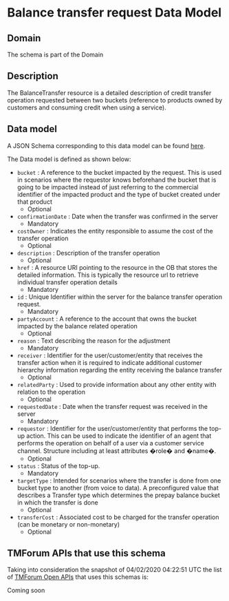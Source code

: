 # Balance transfer request Data Model

## Domain

The  schema is part of the  Domain

## Description

The BalanceTransfer resource is a detailed description of credit transfer operation requested between two buckets (reference to products owned by customers and consuming credit when using a service).

## Data model

A JSON Schema corresponding to this data model can be found
[here](https://github.com/tmforum-rand/schemas/blob/candidates/Customer/BalanceTransferRequest.schema.json).

The Data model is defined as shown below:
- `bucket` : A reference to the bucket impacted by the request. This is used in scenarios where the requestor knows beforehand the bucket that is going to be impacted instead of just referring to the commercial identifier of the impacted product and the type of bucket created under that product
  - Optional
- `confirmationDate` : Date when the transfer was confirmed in the server
  - Mandatory
- `costOwner` : Indicates the entity responsible to assume the cost of the transfer operation
  - Optional
- `description` : Description of the transfer operation
  - Optional
- `href` : A resource URI pointing to the resource in the OB that stores the detailed information. This is typically the resource url to retrieve individual transfer operation details
  - Mandatory
- `id` : Unique Identifier within the server for the balance transfer operation request.
  - Mandatory
- `partyAccount` : A reference to the account that owns the bucket impacted by the balance related operation
  - Optional
- `reason` : Text describing the reason for the adjustment
  - Mandatory
- `receiver` : Identifier for the user/customer/entity that receives the transfer action when it is required to indicate additional customer hierarchy information regarding the entity receiving the balance transfer
  - Optional
- `relatedParty` : Used to provide information about any other entity with relation to the operation
  - Optional
- `requestedDate` : Date when the transfer request was received in the server
  - Mandatory
- `requestor` : Identifier for the user/customer/entity that performs the top-up action. This can be used to indicate the identifier of an agent that performs the operation on behalf of a user via a customer service channel. Structure including at least attributes �role� and �name�.
  - Optional
- `status` : Status of the top-up.
  - Mandatory
- `targetType` : Intended for scenarios where the transfer is done from one bucket type to another (from voice to data). A preconfigured value that describes a Transfer type which determines the prepay balance bucket in which the transfer is done
  - Optional
- `transferCost` : Associated cost to be charged for the transfer operation (can be monetary or non-monetary)
  - Optional




## TMForum APIs that use this schema

Taking into consideration the snapshot of 04/02/2020 04:22:51 UTC the list of [TMForum Open APIs](https://www.tmforum.org/open-apis/) that uses this schemas is:

Coming soon